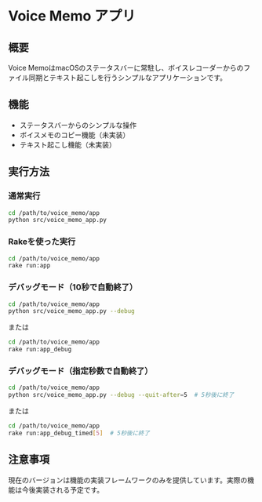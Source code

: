 # Voice Memo アプリ

## 概要
Voice MemoはmacOSのステータスバーに常駐し、ボイスレコーダーからのファイル同期とテキスト起こしを行うシンプルなアプリケーションです。

## 機能
- ステータスバーからのシンプルな操作
- ボイスメモのコピー機能（未実装）
- テキスト起こし機能（未実装）

## 実行方法

### 通常実行
```bash
cd /path/to/voice_memo/app
python src/voice_memo_app.py
```

### Rakeを使った実行
```bash
cd /path/to/voice_memo/app
rake run:app
```

### デバッグモード（10秒で自動終了）
```bash
cd /path/to/voice_memo/app
python src/voice_memo_app.py --debug
```
または
```bash
cd /path/to/voice_memo/app
rake run:app_debug
```

### デバッグモード（指定秒数で自動終了）
```bash
cd /path/to/voice_memo/app
python src/voice_memo_app.py --debug --quit-after=5  # 5秒後に終了
```
または
```bash
cd /path/to/voice_memo/app
rake run:app_debug_timed[5]  # 5秒後に終了
```

## 注意事項
現在のバージョンは機能の実装フレームワークのみを提供しています。実際の機能は今後実装される予定です。

